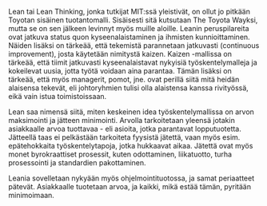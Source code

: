 Lean tai Lean Thinking, jonka tutkijat MIT:ssä yleistivät, on ollut jo pitkään Toyotan sisäinen tuotantomalli. Sisäisesti sitä kutsutaan The Toyota Wayksi, mutta se on sen jälkeen levinnyt myös muille aloille. Leanin peruspilareita ovat jatkuva status quon kyseenalaistaminen ja ihmisten kunnioittaminen. Näiden lisäksi on tärkeää, että tekemistä parannetaan jatkuvasti (continuous improvement), josta käytetään nimitystä kaizen. Kaizen -mallissa on tärkeää, että tiimit jatkuvasti kyseenalaistavat nykyisiä työskentelymalleja ja kokeilevat uusia, jotta työtä voidaan aina parantaa. Tämän lisäksi on tärkeää, että myös managerit, pomot, jne. ovat perillä siitä mitä heidän alaisensa tekevät, eli johtoryhmien tulisi olla alaistensa kanssa rivityössä, eikä vain istua toimistoissaan.

Lean saa nimensä siitä, miten keskeinen idea työskentelymallissa on arvon maksimointi ja jätteen minimointi. Arvolla tarkoitetaan yleensä jotakin asiakkaalle arvoa tuottavaa - eli asioita, jotka parantavat lopputuotetta. Jätteellä taas ei pelkästään tarkoiteta fyysistä jätettä, vaan myös esim. epätehokkaita työskentelytapoja, jotka hukkaavat aikaa. Jätettä ovat myös monet byrokraattiset prosessit, kuten odottaminen, liikatuotto, turha prosessointi ja standardien pakottaminen. 

Leania sovelletaan nykyään myös ohjelmointituotossa, ja samat periaatteet pätevät. Asiakkaalle tuotetaan arvoa, ja kaikki, mikä estää tämän, pyritään minimoimaan. 
